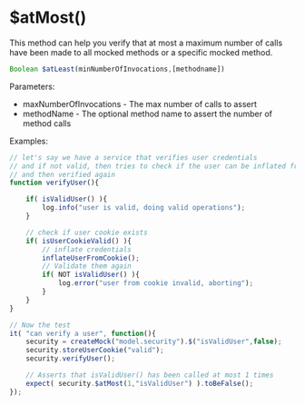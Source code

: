 # $atMost()

This method can help you verify that at most a maximum number of calls have been made to all mocked methods or a specific mocked method.

```javascript
Boolean $atLeast(minNumberOfInvocations,[methodname])
```
Parameters:

* maxNumberOfInvocations - The max number of calls to assert
* methodName - The optional method name to assert the number of method calls

Examples:

```javascript
// let's say we have a service that verifies user credentials
// and if not valid, then tries to check if the user can be inflated from a cookie
// and then verified again
function verifyUser(){

	if( isValidUser() ){
		log.info("user is valid, doing valid operations");
	}

	// check if user cookie exists
	if( isUserCookieValid() ){
		// inflate credentials
		inflateUserFromCookie();
		// Validate them again
		if( NOT isValidUser() ){
			log.error("user from cookie invalid, aborting");
		}
	}
}

// Now the test
it( "can verify a user", function(){
	security = createMock("model.security").$("isValidUser",false);
	security.storeUserCookie("valid");
	security.verifyUser();

	// Asserts that isValidUser() has been called at most 1 times
	expect( security.$atMost(1,"isValidUser") ).toBeFalse();
});
```

